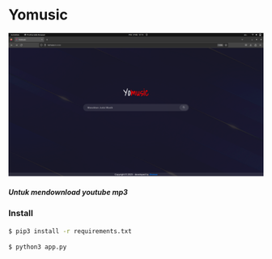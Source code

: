 # Yomusic

![Pict](https://raw.githubusercontent.com/KZREVOXTICAL/Yomusic/main/ss/Screenshot%20from%202023-02-05%2012-13-37.png)


<h5>Untuk mendownload youtube mp3</h5>


<h3>Install</h3>

```bash
$ pip3 install -r requirements.txt
```

```bash
$ python3 app.py
```
